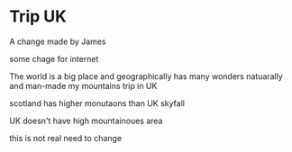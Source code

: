 Trip UK
================

A change made by James

some chage for internet

The world is a big place and geographically has many wonders natuarally and man-made 
my mountains trip in UK

scotland has higher monutaons than UK
skyfall

UK doesn't have high mountainoues area

this is not real need to change
